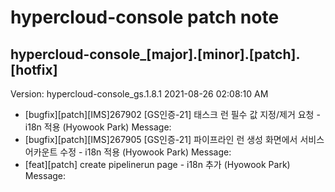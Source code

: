 # hypercloud-console patch note
## hypercloud-console_[major].[minor].[patch].[hotfix]
Version: hypercloud-console_gs.1.8.1
2021-08-26  02:08:10 AM
- [bugfix][patch][IMS]267902 [GS인증-21] 태스크 런 필수 값 지정/제거 요청 - i18n 적용 (Hyowook Park) 
    Message: 
- [bugfix][patch][IMS]267905 [GS인증-21] 파이프라인 런 생성 화면에서 서비스 어카운트 수정 - i18n 적용 (Hyowook Park) 
    Message: 
- [feat][patch] create pipelinerun page - i18n 추가 (Hyowook Park) 
    Message: 